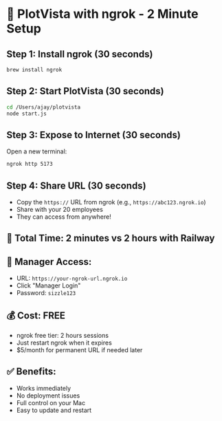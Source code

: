 # 🚀 PlotVista with ngrok - 2 Minute Setup

## Step 1: Install ngrok (30 seconds)
```bash
brew install ngrok
```

## Step 2: Start PlotVista (30 seconds)
```bash
cd /Users/ajay/plotvista
node start.js
```

## Step 3: Expose to Internet (30 seconds)
Open a new terminal:
```bash
ngrok http 5173
```

## Step 4: Share URL (30 seconds)
- Copy the `https://` URL from ngrok (e.g., `https://abc123.ngrok.io`)
- Share with your 20 employees
- They can access from anywhere!

## 🎯 Total Time: 2 minutes vs 2 hours with Railway

## 🔐 Manager Access:
- URL: `https://your-ngrok-url.ngrok.io`
- Click "Manager Login"
- Password: `sizzle123`

## 💰 Cost: FREE
- ngrok free tier: 2 hours sessions
- Just restart ngrok when it expires
- $5/month for permanent URL if needed later

## ✅ Benefits:
- Works immediately
- No deployment issues
- Full control on your Mac
- Easy to update and restart